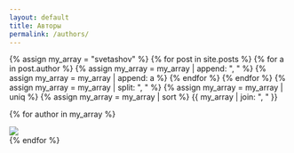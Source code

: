 ```yaml
---
layout: default
title: Авторы
permalink: /authors/
---
```


{% assign my_array = "svetashov" %}
{% for post in site.posts %}
{% for a in post.author %}
{% assign my_array = my_array | append: ", " %}
{% assign my_array = my_array | append: a %}
{% endfor %}
{% endfor %}
{% assign my_array = my_array | split: ", " %}
{% assign my_array = my_array | uniq %} 
{% assign my_array = my_array | sort %}
{{ my_array | join: ", " }}


{% for author in my_array %}
<a href="/{{ author }}">
<div class="author">
	<div class="author-photo"><img src="/images/author-{{ author }}.png"></div> 
</div>
</a>
{% endfor %}
